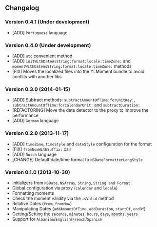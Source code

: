 ## Changelog

### Version 0.4.1 (Under development)

- [ADD] `Portuguese` language

### Version 0.4.0 (Under development)

- [ADD] `utc` convenient method
- [ADD] `initWithDateAsString:format:locale:timeZone:` and `momentWithDateAsString:format:locale:timeZone:` methods
- [FIX] Moves the localized files into the YLMoment bundle to avoid conflits with another libs

### Version 0.3.0 (2014-01-15)

- [ADD] Subtract methods: `subtractAmountOfTime:forUnitKey:`, `subtractAmountOfTime:forCalendarUnit:` and `subtractDuration:`
- [REFACTORING] Move the date detector to the proxy to improve the performance
- [ADD] `German` language

### Version 0.2.0 (2013-11-17)

- [ADD] `timeZone`, `timeStyle` and `dateStyle` configuration for the format
- [FIX] `fromNowWithSuffix:` call
- [ADD] `Dutch` language
- [CHANGE] Default date/time format to `NSDateFormatterLongStyle`

### Version 0.1.0 (2013-10-30)

- Initializers from `NSDate`, `NSArray`, `String`, `String and Format`
- Global configuration via proxy (`calendar` and `locale`)
- Formatting moments
- Check the moment validity via the `isValid` method
- Relative Dates (`from`, `fromNow`)
- Manipulating Dates (`addAmountOfTime`, `addDuration`, `startOf`, `endOf`)
- Getting/Setting the `seconds`, `minutes`, `hours`, `days`, `months`, `years`
- Support for `Albanian`/`English`/`French`/`Spanish`

